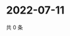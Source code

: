 # 2022-07-11

共 0 条

<!-- BEGIN WEIBO -->
<!-- 最后更新时间 Mon Jul 11 2022 17:17:35 GMT+0800 (China Standard Time) -->

<!-- END WEIBO -->
